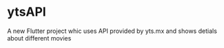 # ytsAPI

A new Flutter project whic uses API provided by yts.mx and shows detials about different movies


